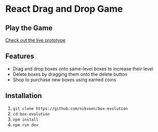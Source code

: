 # React Drag and Drop Game

## Play the Game
[Check out the live prototype](https://boxevo.netlify.app/)

## Features
- Drag and drop boxes onto same-level boxes to increase their level
- Delete boxes by dragging them onto the delete button
- Shop to purchase new boxes using earned coins

## Installation
1. ```git clone https://github.com/nikvoen/box-evolution```
2. ```cd box-evolution```
3. ```npm install```
4. ```npm run dev```
